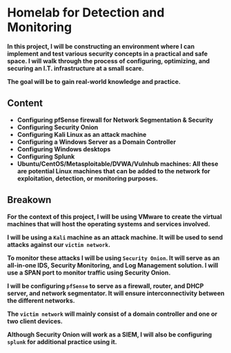 # Homelab for Detection and Monitoring


<b> In this project, I will be constructing an environment where I can implement and test various security concepts in a practical and safe space. I will walk through the process of configuring, optimizing, and securing an I.T. infrastructure at a small scare. </b>


<b> The goal will be to gain real-world knowledge and practice. <b/>

## Content

* Configuring pfSense firewall for Network Segmentation & Security
* Configuring Security Onion
* Configuring Kali Linux as an attack machine
* Configuring a Windows Server as a Domain Controller
* Configuring Windows desktops
* Configuring Splunk
* Ubuntu/CentOS/Metasploitable/DVWA/Vulnhub machines: All these are potential Linux machines that can be added to the network for exploitation, detection, or monitoring purposes.

## Breakown

For the context of this project, I will be using VMware to create the virtual machines that will host the operating systems and services involved.

I will be using a `Kali` machine as an attack machine. It will be used to send attacks against our `victim network`. 

To monitor these attacks I will be using `Security Onion`. It will serve as an all-in-one IDS, Security Monitoring, and Log Management solution. I will use a SPAN port to monitor traffic using Security Onion.

I will be configuring `pfSense` to serve as a firewall, router, and DHCP server, and network segmentator. It will ensure interconnectivity between the different networks.

The `victim network` will mainly consist of a domain controller and one or two client devices.

Although Security Onion will work as a SIEM, I will also be configuring `splunk` for additional practice using it.

